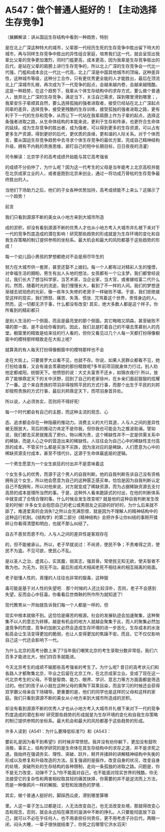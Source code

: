 # A547：做个普通人挺好的！【主动选择生存竞争】

（展麟解读：讲从国运生存结构中看到一种趋势，特别

是在北上广深这种特大的城市，父辈那一代经历生死的生存竞争中胜出留下特大的城市，再与同样生存竞争中胜出的异性组合家庭，培育我们这一代，就会呈现出我辈比父辈的竞争更加激烈，同时门槛更高，成本更高，因为我辈是生存竞争胜出的后代，是站在父辈的肩膀上进行生存竞争的，所以北上广深的生存竞争会一代比一代强，门槛和成本会比一代比一代高，北上广深是中国其他城市的顶端，这种差异性，这种城市等级，这种分工合作，只有更优秀更全能的人才能胜出，最后在顶流北上广深城市扎根，再次成为下一代竞争的起点，会越来越内卷，会越来越残酷，这是一种趋势，在这个趋势下，我辈从个体生存结构中的求存方式，要么做个普通人，放弃北上广深的生存竞争，满足当下，关注自己需求，踩到哪里滑到哪里；，我辈安乐子辈顺其自然，要么选择孤独的强者进取者，接受已经站在北上广深起点同辈的差异，选择竞争，接受更残酷的生存训练，接受孤独的强者进取之路，更有利于下一代的生存和竞争，从而让下一代站在我辈肩膀上作为子辈的起点，选择这条强者进取之路，从生命体结构的本能来说，更利于生存和传承，也更符合生命体的延续。成为生存竞争的胜出者，成为强者，可以得到更多的生存资源，可以占有更多生产资源，得到更好的后代，更优质的良缘，更和谐的人际关系。对于个体而言，要从国运生存竞争趋势中去寻求个体生存竞争的最优方案，完成自己精神结构升级，拥有不内耗的贵族思维，紧盯自己的短中长期目标，日日夜夜的浇灌）

司令解读：北京学子的高考成绩开始能与其它高考强省

的成绩不分伯仲了，为什么呢？因为这一代考生的父母是当年能考上北京高校并能在北京成家立业的人，或者是跑到北京来创业，通过一将功成万骨枯的生存竞争最终胜出的人。

当他们下场助力之后，他们的子女各种优势加持，高考成绩能不上来么？这揭示了一个趋势！

前言

我们只看到源源不断的美女从小地方来到大城市所造

成的淤积，却没有看到源源不断的优秀人才也从小地方考入大城市并扎根下来对下一代的竞争烈度造成的潜在影响！研究那些趋势的形成就是为生存环境的变化和自我生存策略的制订提供参照的坐标系。最大机会和最大的风险都基于这些趋势的形成！

每一个幼儿园小男孩的梦想都绝对不会是用尽毕生的

努力在大城市供一套房，甚至还娶不上媳妇。每一个人都有过对精彩人生的憧憬，对幸福生活的期盼。男生有出人头地的想法，女孩都有一个公主梦。我们都曾经说过，我们长大了想当科学家，当艺术家，当企业家，当大官，或者嫁给富二代什么的。然而，随着时光的流逝，我们慢慢长大，看到了不一样的人间。我们的梦想逐渐褪去琥珀色的光彩，像一栋年久失修的老房子一样破败不堪。于是，我们拒绝接受这样的现实，我们愤怒、痛苦、失落、慌张. .咒骂着这个世界，责怪身边的人。然而，这一切都无济于事，什么都没有改变! 其实，绝大多数人都是这个样子。你所看到的精彩都只

是别人生活的一个侧面，而且是最亮堂的那个侧面。其它晦暗又阴森，甚至破败不堪的那一面，是不会给你看到的。因此，我们总是盯着自己的不堪去羡慕别人的亮堂。橱窗里的精致是给来往的行人看的，但你又看见过几个人每一天都打扮得像橱窗中的模特那样精致走在大街上呢?

就算真的有人每天打扮得像橱窗中的模特那样也不会

走在大街上。只要普罗大众看不见，也就不存。你说，如果人民群众都看不见，她打扮给谁看，又会有谁会羡慕她的那份精致呢?多年前项羽就身体力行过。别人劝他定都咸阳，统御天下。他愤怒的说：大丈夫富贵不还乡，如锦衣夜行! 所以，放弃了能够鼎定天下的关中沃野，回到了自己的老家徐州，在乡亲们面前狠狠的炫耀了一番。这个来自贵族的项羽非得按照平民的方式行事，而那个出生于平民的刘邦却按照贵族的方式行事，最后刘邦鼎定天下，而项羽身首异处。

所以说，人必须务实，否则将不得好死!

每一个时代都会有自己的主题，而这种主流的观念、心

态、追求都会存在一种隐蔽的推动力。消费主义的大行其道，人与人之间的差异性被无限放大，背后的推动力肯定不是你我，但你我也可能会为之推波助澜。譬如说，我们都去买房就推高了房价。物以稀为贵，这个稀缺性并不一定是供需关系中的稀缺，而是人心之中的营造出来的稀缺性。人往往会为自己心中的稀缺性支付高昂的成本。不管买什么都是买涨不买跌，因为涨对应的是稀缺，人们愿意为心中的稀缺资源支付成本，甚至不惜代价。这源于生命体最底层的逻辑。

一个男生愿意为一个女生疯狂的付出并不是意味着这

个女生多么的优秀，而源于这个男人的自我判断。他的自我判断告诉自己没有资格拥有这个女生，所以他会愿意为自己的这种匮乏感买单。恰恰是因为自我判断认定自己不配拥有，所以对他来说，对方就变成了稀缺资源，而为占据稀缺资源去支付高昂的成本是理所当然的事。于是，这种外人看来跪舔式的付出，在他的判断体系中就变成了合情合理的事。什么时候会发生改变呢? 就是他的这种自我判断发生改变的时候! 许多女生会抱怨自己的老公或男朋友之前舔的好好的，为什么后来就不舔了。难道爱真的会消失?之所以会充满怨恨，就是因为不理解人的精神结构中的这种运行机制。《结构学》的第二部分《精神结构》会把许多让你纠结的事掰开揉碎让你看得清楚和明白，也就不那么纠结了。

自古不患贫而患不均，人与人之间的差异性是客观存在

的，但不能被承认。所以，老子早就说过：不尚贤，使民不争；不贵难得之货，使民不为盗。不见可欲，使民心不乱。

是以圣人之治，虚其心，实其腹，弱其志，强其骨。常使民无知无欲，使夫智者不敢为也。为无为，则无不治。最后形成鸡犬相闻老死不相往来的相互隔离的局面。

老子挺懂人性的，真懂的人往往也非常的狠毒，这种狠

毒可能是基于对人性的失望吧. . 那个时候的人还比较淳朴，否则，老子不会感到失望，反而会心中狂喜。你看看后世商鞅的所作所为就知道了!

现代教育从一开始就告诉我们每一个人都是一样的，但

现实中根本就做不到。这恰恰是痛苦的根源。社会的发展轨迹会加速聚集，这种聚集不以人的意志为转移。越是有机会的地方人就越会聚集于此，而人的聚集必然加速竞争的烈度，竞争的加剧又必然会造成生存环境的进一步恶化，生存成本的水涨船高会让生活变得更加的脆弱，也让人变得更加的焦躁不安。而且，它不仅仅影响自己这一代还会影响下一代。

为什么北京的高考分数上来了?当年我们嘲笑北京的考生录取分数非常低，我们六百多才能进北大，他们四百多就能进。

今天北京考生的成绩不输那些高考强省的考生了。为什么呢? 昔日的高考状元们和各路人才都聚集北京，毕业之后留在北京工作，在北京成家立业。变成了现在这一代北京考生的父母。不管是智商、能力、眼界、学识、意志力等方方面面都是筛选过的。他们的孩子从小就在这种父母的熏陶下耳熏目染，而且学习的时候还会获得双学霸父母亲自下场辅导。更重要的是，他们的同学也是这样的父母和这样的家庭。我们只看到源源不断的美女从小地方来到大城市所造成的淤积。

却没有看到源源不断的优秀人才也从小地方考入大城市并扎根下来对下一代的竞争烈度造成的潜在影响! 研究那些趋势的形成就是为生存环境的变化和自我生存策略的制订提供参照的坐标系。最大机会和最大的风险都基于这些趋势的形成。

许多人读到《A541：为什么要降低标准?!》和《A543：

要彩礼是因为看不到希望!》的时候非常愤怒。我并没有劝你躺下，更加没有鼓吹消极，事实上，结构学研究的是生命体在其生存结构中的求存之道，并不是求死之道。我始终在强调务实、理性、突破、跃升，掰开并揉碎的讲解精神结构中失衡的形成以及修复和升级改造的方法。反复强调的是振作，改变自身的状况，改变自身的处境，突破所处的生存结构的各种限制，走向一条孤独的进取之路。问题是，你不是无力改变，动弹不了么?你不能面对自己，也不能面对现实世界的残酷，你无法接受它的复杂性和两害相权取其轻的痛苦抉择，你需要的并不是逆流而上方法，而是一种像鸦片一样的解脱、安慰和玫瑰色的梦境. .

其实，做个普通人挺好的，脚踩西瓜皮，滑到哪里算哪

里。人这一辈子怎么过都是过，人无法改变自己，也无法改变处境，那就得改变心态和观念，否则，就会永远陷在痛苦的漩涡中不断的挣扎。人只要能彻底放下自己，就可以不必在乎任何人，也不用承担任何责任，更不用考虑子孙后代，两眼一闭，闷头大睡，一辈子很快就结束了，你死之后哪管它洪水滔天!